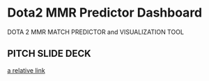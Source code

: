 # Dota2 MMR Predictor Dashboard
DOTA 2 MMR MATCH PREDICTOR and VISUALIZATION TOOL

## PITCH SLIDE DECK
[a relative link]([https://docs.google.com/presentation/d/1ZjT0p2XjdAqB80gt9pO6XYGB8mx7psbCDJaVWVnQR6k/edit#slide=id.gfcc7272027_0_6)
